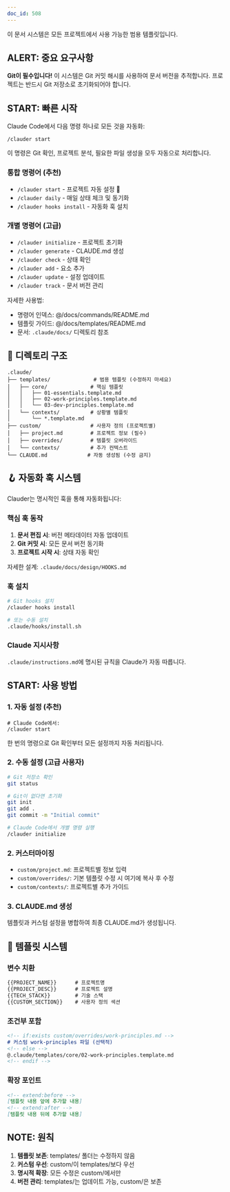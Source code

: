 ```yaml
---
doc_id: 508
---
```


이 문서 시스템은 모든 프로젝트에서 사용 가능한 범용 템플릿입니다.

## ALERT: 중요 요구사항

**Git이 필수입니다!** 이 시스템은 Git 커밋 해시를 사용하여 문서 버전을 추적합니다.
프로젝트는 반드시 Git 저장소로 초기화되어야 합니다.

## START: 빠른 시작

Claude Code에서 다음 명령 하나로 모든 것을 자동화:
```
/clauder start
```

이 명령은 Git 확인, 프로젝트 분석, 필요한 파일 생성을 모두 자동으로 처리합니다.

### 통합 명령어 (추천)
- `/clauder start` - 프로젝트 자동 설정 🊕
- `/clauder daily` - 매일 상태 체크 및 동기화
- `/clauder hooks install` - 자동화 훅 설치

### 개별 명령어 (고급)
- `/clauder initialize` - 프로젝트 초기화
- `/clauder generate` - CLAUDE.md 생성
- `/clauder check` - 상태 확인
- `/clauder add` - 요소 추가
- `/clauder update` - 설정 업데이트
- `/clauder track` - 문서 버전 관리

자세한 사용법:
- 명령어 인덱스: @/docs/commands/README.md
- 템플릿 가이드: @/docs/templates/README.md
- 문서: `.claude/docs/` 디렉토리 참조

## 📁 디렉토리 구조
```
.claude/
├── templates/              # 범용 템플릿 (수정하지 마세요)
│   ├── core/              # 핵심 템플릿
│   │   ├── 01-essentials.template.md
│   │   ├── 02-work-principles.template.md
│   │   └── 03-dev-principles.template.md
│   └── contexts/          # 상황별 템플릿
│       └── *.template.md
├── custom/                # 사용자 정의 (프로젝트별)
│   ├── project.md         # 프로젝트 정보 (필수)
│   ├── overrides/         # 템플릿 오버라이드
│   └── contexts/          # 추가 컨텍스트
└── CLAUDE.md             # 자동 생성됨 (수정 금지)
```

## 🪝 자동화 훅 시스템

Clauder는 명시적인 훅을 통해 자동화됩니다:

### 핵심 훅 동작
1. **문서 편집 시**: 버전 메타데이터 자동 업데이트
2. **Git 커밋 시**: 모든 문서 버전 동기화
3. **프로젝트 시작 시**: 상태 자동 확인

자세한 설계: `.claude/docs/design/HOOKS.md`

### 훅 설치
```bash
# Git hooks 설치
/clauder hooks install

# 또는 수동 설치
.claude/hooks/install.sh
```

### Claude 지시사항
`.claude/instructions.md`에 명시된 규칙을 Claude가 자동 따릅니다.

## START: 사용 방법

### 1. 자동 설정 (추천)
```
# Claude Code에서:
/clauder start
```
한 번의 명령으로 Git 확인부터 모든 설정까지 자동 처리됩니다.

### 2. 수동 설정 (고급 사용자)
```bash
# Git 저장소 확인
git status

# Git이 없다면 초기화
git init
git add .
git commit -m "Initial commit"

# Claude Code에서 개별 명령 실행
/clauder initialize
```

### 2. 커스터마이징
- `custom/project.md`: 프로젝트별 정보 입력
- `custom/overrides/`: 기본 템플릿 수정 시 여기에 복사 후 수정
- `custom/contexts/`: 프로젝트별 추가 가이드

### 3. CLAUDE.md 생성
템플릿과 커스텀 설정을 병합하여 최종 CLAUDE.md가 생성됩니다.

## 🔧 템플릿 시스템

### 변수 치환
```markdown
{{PROJECT_NAME}}      # 프로젝트명
{{PROJECT_DESC}}      # 프로젝트 설명
{{TECH_STACK}}        # 기술 스택
{{CUSTOM_SECTION}}    # 사용자 정의 섹션
```

### 조건부 포함
```markdown
<!-- if:exists custom/overrides/work-principles.md -->
# 커스텀 work-principles 파일 (선택적)
<!-- else -->
@.claude/templates/core/02-work-principles.template.md
<!-- endif -->
```

### 확장 포인트
```markdown
<!-- extend:before -->
[템플릿 내용 앞에 추가할 내용]
<!-- extend:after -->
[템플릿 내용 뒤에 추가할 내용]
```

## NOTE: 원칙
1. **템플릿 보존**: templates/ 폴더는 수정하지 않음
2. **커스텀 우선**: custom/이 templates/보다 우선
3. **명시적 확장**: 모든 수정은 custom/에서만
4. **버전 관리**: templates/는 업데이트 가능, custom/은 보존
